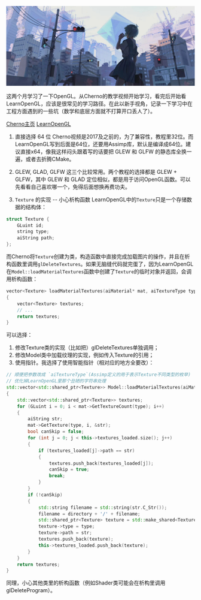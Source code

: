 
![.](images/ayanami_header.jpg)

这两个月学习了一下OpenGL。从Cherno的教学视频开始学习，看完后开始看LearnOpenGL，应该是很常见的学习路径。在此以新手视角，记录一下学习中在工程方面遇到的一些坑（数学和底层方面就不打算开口丢人了）。

[Cherno主页](https://www.youtube.com/@TheCherno)
[LearnOpenGL](https://learnopengl.com/)

1. 直接选择 64 位
    Cherno视频是2017及之前的，为了兼容性，教程里32位。而LearnOpenGL写到后面是64位，还要用Assimp库，默认是编译成64位。建议直接x64，像我这样闷头跟着写的话要把 GLEW 和 GLFW 的静态库全换一遍，或者去折腾CMake。

2. GLEW, GLAD, GLFW
    这三个比较常用。两个教程的选择都是 GLEW + GLFW，其中 GLEW 和 GLAD 定位相似，都是用于访问OpenGL函数。可以先看看自己喜欢哪一个，免得后面想换再费功夫。

3. `Texture` 的实现 -- 小心析构函数
    LearnOpenGL中的`Texture`只是一个存储数据的结构体：
```cpp
struct Texture {
    GLuint id;
    string type;
    aiString path;
};
```
而Cherno将`Texture`创建为类，构造函数中直接完成加载图片的操作，并且在析构函数里调用`glDeleteTextures`。如果无脑缝代码就完蛋了，因为LearnOpenGL在`Model::loadMaterialTextures`函数中创建了`Texture`的临时对象并返回，会调用析构函数：
```cpp
vector<Texture> loadMaterialTextures(aiMaterial* mat, aiTextureType type, string typeName)
{
    vector<Texture> textures;
    // ...
    return textures;
}
```
可以选择：  
1. 修改Texture类的实现（比如把）glDeleteTextures单独调用；
2. 修改Model类中加载纹理的实现，例如传入Texture的引用；
3. 使用指针。我选择了使用智能指针（相对应的地方全要改）：
```cpp
// 顺便把参数改成 `aiTextureType`(Assimp定义的用于表示Texture不同类型的枚举)
// 优化掉LearnOpenGL里那个丑陋的字符串处理
std::vector<std::shared_ptr<Texture>> Model::loadMaterialTextures(aiMaterial* mat, aiTextureType type)
{
    std::vector<std::shared_ptr<Texture>> textures;
    for (GLuint i = 0; i < mat->GetTextureCount(type); i++)
    {
        aiString str;
        mat->GetTexture(type, i, &str);
        bool canSkip = false;
        for (int j = 0; j < this->textures_loaded.size(); j++)
        {
            if (textures_loaded[j]->path == str)
            {
                textures.push_back(textures_loaded[j]);
                canSkip = true;
                break;
            }
        }
        if (!canSkip)
        {
            std::string filename = std::string(str.C_Str());
            filename = directory + '/' + filename;
            std::shared_ptr<Texture> texture = std::make_shared<Texture>(filename); // 教程里此处调用了TextureFromFile()来初始化texture，但可以用Texture的构造函数
            texture->type = type;   
            texture->path = str;
            textures.push_back(texture);
            this->textures_loaded.push_back(texture);
        }
    }
    return textures;
}
```
同理，小心其他类里的析构函数（例如Shader类可能会在析构里调用glDeleteProgram）。